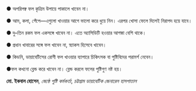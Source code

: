 ● অপরিপক্ব ফল কৃত্রিম উপায়ে পাকালে খাবেন না। 

● আম, কলা, পেঁপে—এগুলো খাওয়ার আগে ভালো করে ধুয়ে নিন। এরপর খোসা ফেলে দিলেই নিরাপদ হয়ে যাবে। 

● দু–তিন রকম ফল একসঙ্গে খাবেন না। এতে অ্যাসিডিটি হওয়ার আশঙ্কা বেশি থাকে। 

● প্রধান খাবারের সঙ্গে ফল খাবেন না, স্ন্যাকস হিসেবে খাবেন। 

● কিডনি, ডায়াবেটিসের রোগী ফল খাওয়ার ব্যাপারে চিকিৎসক বা পুষ্টিবিদের পরামর্শ নেবেন। 

●ফল কখনো ব্লেন্ড করে খাবেন না। ব্লেন্ড করলে ফলের পুষ্টিগুণ নষ্ট হয়।

**মো. ইকবাল হোসেন**, *জ্যেষ্ঠ পুষ্টি কর্মকর্তা*, *চট্টগ্রাম ডায়াবেটিক জেনারেল হাসপাতাল* 
